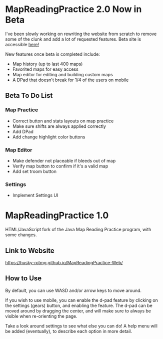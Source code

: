 # MapReadingPractice 2.0 Now in Beta
I've been slowly working on rewriting the website from scratch to remove some of the clunk and add a lot of requested features.
Beta site is accessible [here!](https://husky-rotmg.github.io/MapReadingPractice-Web/beta)

New features once beta is completed include:
- Map history (up to last 400 maps)
- Favorited maps for easy access
- Map editor for editing and building custom maps
- A DPad that doesn't break for 1/4 of the users on mobile

## Beta To Do List

### Map Practice
- Correct button and stats layouts on map practice
- Make sure shifts are always applied correctly
- Add DPad
- Add change highlight color buttons

### Map Editor
- Make defender not placeable if bleeds out of map
- Verify map button to confirm if it's a valid map
- Add set troom button

### Settings
- Implement Settings UI

# MapReadingPractice 1.0
HTML/JavaScript fork of the Java Map Reading Practice program, with some changes.

## Link to Website
https://husky-rotmg.github.io/MapReadingPractice-Web/

## How to Use
By default, you can use WASD and/or arrow keys to move around. 

If you wish to use mobile, you can enable the d-pad feature by clicking on the settings (gears) button, and enabling the feature. The d-pad can be moved around by dragging the center, and will make sure to always be visible when re-orienting the page.

Take a look around settings to see what else you can do! A help menu will be added (eventually), to describe each option in more detail.

#

